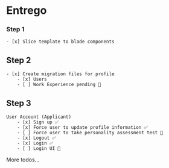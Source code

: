 # Entrego

### Step 1
    - [x] Slice template to blade components 
## Step 2
    - [x] Create migration files for profile
        - [x] Users 
        - [ ] Work Experience pending 🚧
## Step 3
    User Account (Applicant)
        - [x] Sign up ✅
        - [x] Force user to update profile information ✅
        - [ ] Force user to take personality assessment test 🚧
        - [x] Logout ✅
        - [x] Login ✅
        - [ ] Login UI 🚧
    

More todos...
